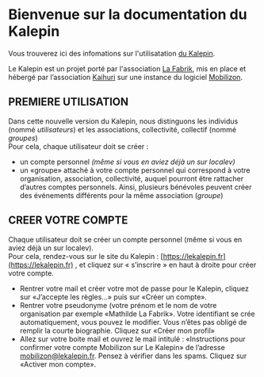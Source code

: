 # Bienvenue sur la documentation du Kalepin

Vous trouverez ici des infomations sur l'utilisatation [du Kalepin](https://lekalepin.fr/).

Le Kalepin est un projet porté par l'association [La Fabrik](https://lafabrik-moly.fr/), mis en place et hébergé par l’association [Kaihuri](https://keskonfai.fr/) sur une instance du logiciel [Mobilizon](https://joinmobilizon.org/fr/).

## PREMIERE UTILISATION
Dans cette nouvelle version du Kalepin, nous distinguons les individus (nommé _utilisateurs_) et les associations, collectivité, collectif (nommé _groupes_)  
Pour cela, chaque utilisateur doit se créer : 
 * un compte personnel _(même si vous en aviez déjà un sur localev)_
 * un «groupe» attaché à votre compte personnel qui correspond à votre organisation, association, collectivité, auquel pourront être rattacher d’autres comptes personnels. Ainsi, plusieurs bénévoles peuvent créer des événements différents pour la même association (_groupe_)

## CREER VOTRE COMPTE
Chaque utilisateur doit se créer un compte personnel (même si vous en aviez déjà un sur localev).   
Pour cela, rendez-vous sur le site du Kalepin : [https://lekalepin.fr](https://lekalepin.fr) , et cliquez sur « s’inscrire » en haut à droite pour créer votre compte.

- Rentrer votre mail et créer votre mot de passe pour le Kalepin, cliquez sur «J’accepte les règles...» puis sur «Créer un compte».
- Rentrer votre pseudonyme (votre prénom et le nom de votre organisation par exemple «Mathilde La Fabrik». Votre identifiant se crée automatiquement, vous pouvez le modifier. Vous n’êtes pas obligé de remplir la courte biographie. Cliquez sur «Créer mon profil»
- Allez sur votre boite mail et ouvrez le mail intitulé : «Instructions pour confirmer votre compte Mobilizon sur Le Kalepin» de l’adresse mobilizon@lekalepin.fr. Pensez à vérifier dans les spams. Cliquez sur «Activer mon compte».


